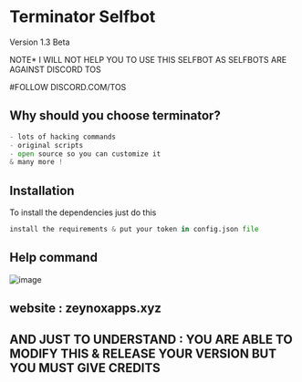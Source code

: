 # Terminator Selfbot
Version 1.3 Beta

NOTE* I WILL NOT HELP YOU TO USE THIS SELFBOT AS SELFBOTS ARE AGAINST DISCORD TOS

#FOLLOW DISCORD.COM/TOS

## Why should you choose terminator?

```python
- lots of hacking commands
- original scripts
- open source so you can customize it
& many more !
```

## Installation
To install the dependencies just do this
```python
install the requirements & put your token in config.json file
```

## Help command
![image](https://user-images.githubusercontent.com/77850401/110927489-5b64d080-832e-11eb-9a1e-b948901fea6b.png)


## website : zeynoxapps.xyz


## AND JUST TO UNDERSTAND : YOU ARE ABLE TO MODIFY THIS & RELEASE YOUR VERSION BUT YOU MUST GIVE CREDITS
